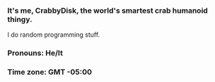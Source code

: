 ### It's me, CrabbyDisk, the world's smartest crab humanoid thingy.

I do random programming stuff.

### Pronouns: He/It
### Time zone: GMT -05:00

